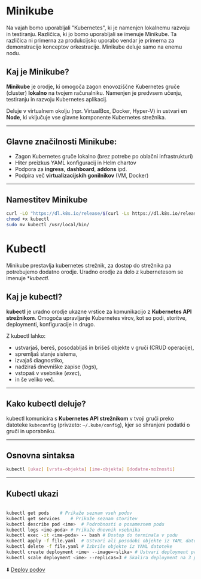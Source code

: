 # Minikube
Na vajah bomo uporabljali "Kubernetes", ki je namenjen lokalnemu razvoju in testiranju. Različica, ki jo bomo uporabljali se imenuje Minikube. Ta različica ni primerna za produkcijsko uporabo vendar je primerna za demonstracijo konceptov orkestracije. Minikube deluje samo na enemu nodu.

## Kaj je Minikube?

**Minikube** je orodje, ki omogoča zagon enovoziščne Kubernetes gruče (cluster) **lokalno** na tvojem računalniku. Namenjen je predvsem učenju, testiranju in razvoju Kubernetes aplikacij.

Deluje v virtualnem okolju (npr. VirtualBox, Docker, Hyper-V) in ustvari en **Node**, ki vključuje vse glavne komponente Kubernetes strežnika.

---

## Glavne značilnosti Minikube:

- Zagon Kubernetes gruče lokalno (brez potrebe po oblačni infrastrukturi)
- Hiter preizkus YAML konfiguracij in Helm chartov
- Podpora za **ingress**, **dashboard**, **addons** ipd.
- Podpira več **virtualizacijskih gonilnikov** (VM, Docker)

---

## Namestitev Minikube

```bash
curl -LO "https://dl.k8s.io/release/$(curl -Ls https://dl.k8s.io/release/stable.txt)/bin/$(uname | tr '[:upper:]' '[:lower:]')/amd64/kubectl"
chmod +x kubectl
sudo mv kubectl /usr/local/bin/
```
# Kubectl

Minikube prestavlja kubernetes strežnik, za dostop do strežnika pa potrebujemo dodatno orodje. Uradno orodje za delo z kubernetesom se imenuje **kubectl*. 
## Kaj je kubectl?

**kubectl** je uradno orodje ukazne vrstice za komunikacijo z **Kubernetes API strežnikom**. Omogoča upravljanje Kubernetes virov, kot so podi, storitve, deploymenti, konfiguracije in drugo.

Z kubectl lahko:
- ustvarjaš, bereš, posodabljaš in brišeš objekte v gruči (CRUD operacije),
- spremljaš stanje sistema,
- izvajaš diagnostiko,
- nadziraš dnevniške zapise (*logs*),
- vstopaš v vsebnike (*exec*),
- in še veliko več.

---

## Kako kubectl deluje?

kubectl komunicira s **Kubernetes API strežnikom** v tvoji gruči preko datoteke `kubeconfig` (privzeto: `~/.kube/config`), kjer so shranjeni podatki o gruči in uporabniku.

---

## Osnovna sintaksa

```bash
kubectl [ukaz] [vrsta-objekta] [ime-objekta] [dodatne-možnosti]
```
---

## Kubectl ukazi
```bash
	
kubectl get pods	# Prikaže seznam vseh podov
kubectl get services	# Prikaže seznam storitev
kubectl describe pod <ime>	# Podrobnosti o posameznem podu
kubectl logs <ime-poda>	# Prikaže dnevnik vsebnika
kubectl exec -it <ime-poda> -- bash	# Dostop do terminala v podu
kubectl apply -f file.yaml	# Ustvari ali posodobi objekte iz YAML datoteke
kubectl delete -f file.yaml	# Izbriše objekte iz YAML datoteke
kubectl create deployment <ime> --image=<slika>	# Ustvari deployment prek ukazne vrstice
kubectl scale deployment <ime> --replicas=3	# Skalira deployment na 3 ponovitve
```
⬇️ [Deploy podov](deploy.md)
